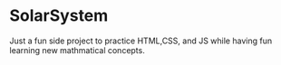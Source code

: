 # SolarSystem
Just a fun side project to practice HTML,CSS, and JS while having fun learning new mathmatical concepts.
